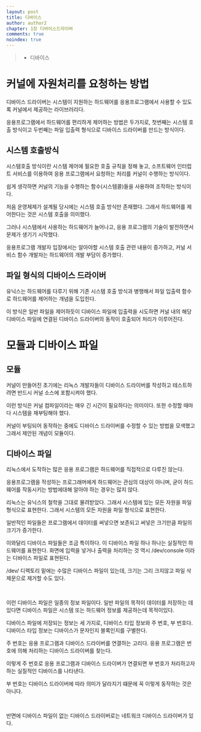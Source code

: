 ```yaml
---
layout: post
title: 디바이스 
author: author2
chapter: 1장 디바이스드라이버
comments: true
noindex: true
---
```

>- 디바이스 

# 커널에 자원처리를 요청하는 방법

디바이스 드라이버는 시스템이 지원하는 하드웨어를 응용프로그램에서 사용할 수 있도록 커널에서 제공하는 라이브러리다.

응용프로그램에서 하드웨어를 편리하게 제어하는 방법은 두가지로, 첫번째는 시스템 호출 방식이고 두번째는 파일 입출력 형식으로 디바이스 드라이버를 만드는 방식이다.

## 시스템 호출방식

시스템호출 방식이란 시스템 제어에 필요한 호출 규칙을 정해 놓고, 소프트웨어 인터럽트 서비스를 이용하여 응용 프로그램에서 요청하는 처리를 커널이 수행하는 방식이다.

쉽게 생각하면 커널의 기능을 수행하는 함수(시스템콜)들을 사용하여 조작하는 방식이다.

처음 운영체제가 설계될 당시에는 시스템 호출 방식만 존재했다. 그래서 하드웨어를 제어한다는 것은 시스템 호출을 의미했다.

그러나 시스템에서 사용하는 하드웨어가 늘어나고, 응용 프로그램의 기술이 발전하면서 문제가 생기기 시작했다.

응용프로그램 개발자 입장에서는 알아야할 시스템 호출 관련 내용이 증가하고, 커널 서비스 함수 개발자는 하드웨어의 개발 부담이 증가했다.

## 파일 형식의 디바이스 드라이버

유닉스는 하드웨어를 다루기 위해 기존 시스템 호출 방식과 병행해서 파일 입출력 함수로 하드웨어를 제어하는 개념을 도입힌다.

이 방식은 일반 파일을 제어하듯이 디바이스 파일에 입출력을 시도하면 커널 내의 해당 디바이스 파일에 연결된 디바이스 드라이버의 동작이 호출되어 처리가 이루어진다.

# 모듈과 디바이스 파일

## 모듈

커널이 만들어진 초기에는 리눅스 개발자들이 디바이스 드라이버를 작성하고 테스트하려면 반드시 커널 소스에 포함시켜야 했다.

이런 방식은 커널 컴파일이라는 매우 긴 시간이 필요하다는 의미이다. 또한 수정할 때마다 시스템을 재부팅해야 했다.

커널이 부팅되어 동작하는 중에도 디바이스 드라이버를 수정할 수 있는 방법을 모색했고 그래서 제안된 개념이 모듈이다.

## 디바이스 파일

리눅스에서 도작하는 많은 응용 프로그램은 하드웨어를 직접적으로 다루진 않는다.

응용프로그램을 작성하는 프로그래머에게 하드웨어는 관심의 대상이 아니며, 굳이 하드웨어를 작동시키는 방법에대해 알아야 하는 경우는 많지 않다.

리눅스는 유닉스의 철학을 그대로 물려받았다. 그래서 시스템에 있는 모든 자원을 파일 형식으로 표현한다. 그래서 시스템의 모든 자원을 파일 형식으로 표현한다.

일반적인 파일들은 프로그램에서 데이터를 써넣으면 보존되고 써넣은 크기만큼 파일의 크기가 증가한다.

이와달리 디바이스 파일들은 조금 특이하다. 이 디바이스 파일 하나 하나는 실질적인 하드웨어를 표현한다. 화면에 입력을 넣거나 출력을 처리하는 것 역시 /dev/console 이라는 디바이스 파일로 표현된다.

/dev/ 디렉토리 밑에는 수많은 디바이스 파일이 있는데, 크기는 그리 크지않고 파일 삭제문으로 제거할 수도 있다.

<br>

이런 디바이스 파일은 일종의 정보 파일이다. 일반 파일의 목적이 데이터를 저장하는 데 있다면 디바이스 파일은 시스템 또는 하드웨어 정보를 제공하는데 목적이있다.

디바이스 파일에 저장되는 정보는 세 가지로, 디바이스 타입 정보와 주 번호, 부 번호다. 디바이스 타입 정보는 디바이스가 문자인지 블록인지를 구별한다.

주 번호는 응용 프로그램과 디바이스 드라이버를 연결하는 고리다. 응용 프로그램은 번호에 의해 처리하는 디바이스 드라이버를 찾는다.

이렇게 주 번호로 응용 프로그램과 디바이스 드라이버가 연결되면 부 번호가 처리하고자 하는 실질적인 디바이스를 나타낸다.

부 번호는 디바이스 드라이버에 따라 의미가 달라지기 떄문에 꼭 이렇게 동작하는 것은 아니다.


<br>

반면에 디바이스 파일이 없는 디바이스 드라이버로는 네트워크 디바이스 드라이버가 있다.


